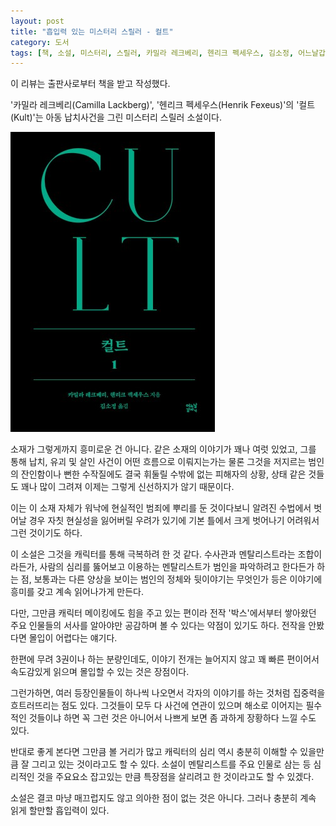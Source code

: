 ```yaml
---
layout: post
title: "흡입력 있는 미스터리 스릴러 - 컬트"
category: 도서
tags: [책, 소설, 미스터리, 스릴러, 카밀라 레크베리, 헨리크 펙세우스, 김소정, 어느날갑자기, 서평]
---
```


<div class="im im-info">
이 리뷰는 출판사로부터 책을 받고 작성했다.
</div>



'카밀라 레크베리(Camilla Lackberg)',
'헨리크 펙세우스(Henrik Fexeus)'의
'컬트(Kult)'는
아동 납치사건을 그린 미스터리 스릴러 소설이다.

![표지 1](/images/book/mina-and-vincent-2-kult-1-2022-book.jpg)

소재가 그렇게까지 흥미로운 건 아니다.
같은 소재의 이야기가 꽤나 여럿 있었고,
그를 통해 납치, 유괴 및 살인 사건이 어떤 흐름으로 이뤄지는가는 물론
그것을 저지르는 범인의 잔인함이나
뻔한 수작질에도 결국 휘둘릴 수밖에 없는 피해자의 상황, 상태 같은 것들도 꽤나 많이 그려져
이제는 그렇게 신선하지가 않기 때문이다.

이는 이 소재 자체가 워낙에 현실적인 범죄에 뿌리를 둔 것이다보니
알려진 수법에서 벗어날 경우 자칫 현실성을 잃어버릴 우려가 있기에
기본 틀에서 크게 벗어나기 어려워서 그런 것이기도 하다.

이 소설은 그것을 캐릭터를 통해 극복하려 한 것 같다.
수사관과 멘탈리스트라는 조합이라든가,
사람의 심리를 뚫어보고 이용하는 멘탈리스트가
범인을 파악하려고 한다든가 하는 점,
보통과는 다른 양상을 보이는 범인의 정체와 뒷이야기는 무엇인가 등은
이야기에 흥미를 갖고 계속 읽어나가게 만든다.

다만, 그만큼 캐릭터 메이킹에도 힘을 주고 있는 편이라
전작 '박스'에서부터 쌓아왔던 주요 인물들의 서사를 알아야만 공감하며 볼 수 있다는 약점이 있기도 하다.
전작을 안봤다면 몰입이 어렵다는 얘기다.

한편에 무려 3권이나 하는 분량인데도,
이야기 전개는 늘어지지 않고 꽤 빠른 편이어서
속도감있게 읽으며 몰입할 수 있는 것은 장점이다.

그런가하면, 여러 등장인물들이 하나씩 나오면서 각자의 이야기를 하는 것처럼 집중력을 흐트러뜨리는 점도 있다.
그것들이 모두 다 사건에 연관이 있으며 해소로 이어지는 필수적인 것들이냐 하면 꼭 그런 것은 아니어서
나쁘게 보면 좀 과하게 장황하다 느낄 수도 있다.

반대로 좋게 본다면 그만큼 볼 거리가 많고
캐릭터의 심리 역시 충분히 이해할 수 있을만큼 잘 그리고 있는 것이라고도 할 수 있다.
소설이 멘탈리스트를 주요 인물로 삼는 등 심리적인 것을 주요요소 잡고있는 만큼
특장점을 살리려고 한 것이라고도 할 수 있겠다.

소설은 결코 마냥 매끄럽지도 않고 의아한 점이 없는 것은 아니다.
그러나 충분히 계속 읽게 할만할 흡입력이 있다.
